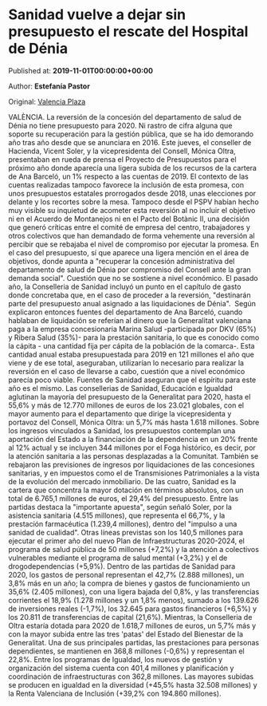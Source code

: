 
# Sanidad vuelve a dejar sin presupuesto el rescate del Hospital de Dénia

Published at: **2019-11-01T00:00:00+00:00**

Author: **Estefanía Pastor**

Original: [Valencia Plaza](https://valenciaplaza.com/sanidad-vuelve-a-dejar-sin-presupuesto-el-rescate-del-hospital-de-denia)

VALÈNCIA. La reversión de la concesión del departamento de salud de Dénia no tiene presupuesto para 2020. Ni rastro de cifra alguna que soporte su recuperación para la gestión pública, que se ha ido demorando año tras año desde que se anunciara en 2016. Este jueves, el conseller de Hacienda, Vicent Soler, y la vicepresidenta del Consell, Mónica Oltra, presentaban en rueda de prensa el Proyecto de Presupuestos para el próximo año donde aparecía una ligera subida de los recursos de la cartera de Ana Barceló, un 1% respecto a las cuentas de 2019.
El contexto de las cuentas realizadas tampoco favorece la inclusión de esta promesa, con unos presupuestos estatales prorrogados desde 2018, unas elecciones por delante y los recortes sobre la mesa. Tampoco desde el PSPV habían hecho muy visible su inquietud de acometer esta reversión al no incluir el objetivo ni en el Acuerdo de Montanejos ni en el Pacto del Botànic II, una decisión que generó críticas entre el comité de empresa del centro, trabajadores y otros colectivos que han demandado de forma vehemente una reversión al percibir que se rebajaba el nivel de compromiso por ejecutar la promesa.
En el caso del presupuesto, sí que aparece una ligera mención en el área de objetivos, donde apunta a "recuperar la concesión administrativa del departamento de salud de Dénia por compromiso del Consell ante la gran demanda social". Cuestión que no se sostiene a nivel económico. El pasado año, la Conselleria de Sanidad incluyó un punto en el capítulo de gasto donde concretaba que, en el caso de proceder a la reversión, "destinarán parte del presupuesto anual asignado a las liquidaciones de Dénia". 
Según explicaron entonces fuentes del departamento de Ana Barceló, cuando hablaban de liquidación se referían al dinero que la Generalitat valenciana paga a la empresa concesionaria Marina Salud -participada por DKV (65%) y Ribera Salud (35%)- para la prestación sanitaria, lo que es conocido como la cápita - una cantidad fija per cápita de la población de la comarca-. Esta cantidad anual estaba presupuestada para 2019 en 121 millones el año que viene y de ese total, aseguraban, utilizarían lo necesario para realizar la reversión en el caso de llevarse a cabo, cuestión que a nivel económico parecía poco viable. Fuentes de Sanidad aseguran que el espíritu para este año es el mismo.
Las consellerias de Sanidad, Educación e Igualdad aglutinan la mayoría del presupuesto de la Generalitat para 2020, hasta el 55,6% y más de 12.770 millones de euros de los 23.021 globales, con el mayor aumento para el departamento que dirige la vicepresidenta y portavoz del Consell, Mónica Oltra: un 5,7% más hasta 1.618 millones. Sobre los ingresos vinculados a Sanidad, los presupuestos contemplan una aportación del Estado a la financiación de la dependencia en un 20% frente al 12% actual y se incluyen 344 millones por el Foga histórico, es decir, por la atención sanitaria a las personas desplazadas a la Comunitat. También se rebajaron las previsiones de ingresos por liquidaciones de las concesiones sanitarias, y en impuestos como el de Transmisiones Patrimoniales a la vista de la evolución del mercado inmobiliario.
De las cuatro, Sanidad es la cartera que concentra la mayor dotación en términos absolutos, con un total de 6.765,1 millones de euros, el 29,4% del presupuesto. Entre las partidas destaca la "importante apuesta", según señaló Soler, por la asistencia sanitaria (4.515 millones), que representa el 66,7%, y la prestación farmacéutica (1.239,4 millones), dentro del "impulso a una sanidad de cualidad". Otras líneas previstas son los 140,5 millones para ejecutar el primer año del nuevo Plan de Infraestructuras 2020-2024, el programa de salud pública de 50 millones (+7,2%) y la atención a colectivos vulnerables mediante el programa de salud mental (+3,2%) y el de drogodependencias (+5,9%).
Dentro de las partidas de Sanidad para 2020, los gastos de personal representan el 42,7% (2.888 millones), un 3,8% más en un año; la compra de bienes y gastos de funcionamiento un 35,6% (2.405 millones), con una ligera bajada del 0,8%, y las transferencias corrientes el 18,9% (1.278 millones y un 1,8% menos), sumado a los 139.626 de inversiones reales (-1,7%), los 32.645 para gastos financieros (+6,5%) y los 20.811 de transferencias de capital (21,6%).
Mientras, la Conselleria de Oltra estaría dotada para 2020 de 1.618,7 millones de euros, un 5,7% más y con la mayor subida entre las tres 'patas' del Estado del Bienestar de la Generalitat. Una de sus principales partidas, las prestaciones para personas dependientes, se mantienen en 368,8 millones (-0,6%) y representan el 22,8%. Entre los programas de Igualdad, los nuevos de gestión y organización del sistema cuenta con 401,4 millones y planificación y coordinación de infraestructuras con 362,8 millones. Las mayores subidas se producen en igualdad en la diversidad (+45,5% hasta 32.508 millones) y la Renta Valenciana de Inclusión (+39,2% con 194.860 millones).
